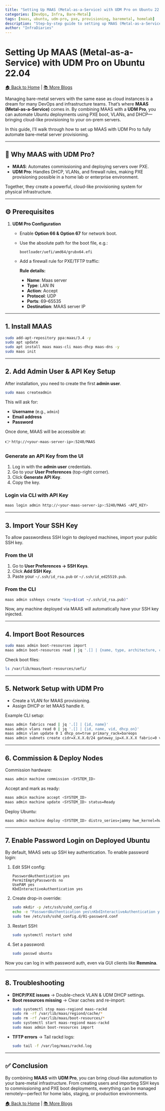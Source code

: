 ```yaml
---
title: "Setting Up MAAS (Metal-as-a-Service) with UDM Pro on Ubuntu 22.04"
categories: [DevOps, Infra, Bare-Metal]
tags: [maas, ubuntu, udm-pro, pxe, provisioning, baremetal, homelab]
description: "Step-by-step guide to setting up MAAS (Metal-as-a-Service) with UDM Pro on Ubuntu 22.04 for automated bare-metal provisioning using PXE boot."
author: "InfraDiaries"
---
```


# Setting Up MAAS (Metal-as-a-Service) with UDM Pro on Ubuntu 22.04  

[🏠 Back to Home](./) | [📚 More Blogs](./blog)

Managing bare-metal servers with the same ease as cloud instances is a dream for many DevOps and infrastructure teams. That’s where **MAAS (Metal-as-a-Service)** comes in. By combining MAAS with a **UDM Pro**, you can automate Ubuntu deployments using PXE boot, VLANs, and DHCP—bringing cloud-like provisioning to your on-prem servers.  

In this guide, I’ll walk through how to set up MAAS with UDM Pro to fully automate bare-metal server provisioning.  

---

## 🔹 Why MAAS with UDM Pro?  
- **MAAS**: Automates commissioning and deploying servers over PXE.  
- **UDM Pro**: Handles DHCP, VLANs, and firewall rules, making PXE provisioning possible in a home lab or enterprise environment.  

Together, they create a powerful, cloud-like provisioning system for physical infrastructure.  

---

## ⚙️ Prerequisites  

1. **UDM Pro Configuration**  
   - Enable **Option 66 & Option 67** for network boot.  
   - Use the absolute path for the boot file, e.g.:  
     ```
     bootloader/uefi/amd64/grubx64.efi
     ```
   - Add a firewall rule for PXE/TFTP traffic:  

     **Rule details:**  
     - **Name**: Maas server  
     - **Type**: LAN IN  
     - **Action**: Accept  
     - **Protocol**: UDP  
     - **Ports**: 69–65535  
     - **Destination**: MAAS server IP  

---

## 1. Install MAAS  

```bash
sudo add-apt-repository ppa:maas/3.4 -y
sudo apt update
sudo apt install maas maas-cli maas-dhcp maas-dns -y
sudo maas init
```

---

## 2. Add Admin User & API Key Setup  

After installation, you need to create the first **admin user**.  

```bash
sudo maas createadmin
```

This will ask for:  
- **Username** (e.g., `admin`)  
- **Email address**  
- **Password**  

Once done, MAAS will be accessible at:  

👉 `http://<your-maas-server-ip>:5240/MAAS`  

### Generate an API Key from the UI  
1. Log in with the **admin user** credentials.  
2. Go to your **User Preferences** (top-right corner).  
3. Click **Generate API Key**.  
4. Copy the key.  

### Login via CLI with API Key  

```bash
maas login admin http://<your-maas-server-ip>:5240/MAAS <API_KEY>
```

---

## 3. Import Your SSH Key  

To allow passwordless SSH login to deployed machines, import your public SSH key.  

### From the UI  
1. Go to **User Preferences → SSH Keys**.  
2. Click **Add SSH Key**.  
3. Paste your `~/.ssh/id_rsa.pub` or `~/.ssh/id_ed25519.pub`.  

### From the CLI  

```bash
maas admin sshkeys create "key=$(cat ~/.ssh/id_rsa.pub)"
```

Now, any machine deployed via MAAS will automatically have your SSH key injected.  

---

## 4. Import Boot Resources  

```bash
sudo maas admin boot-resources import
maas admin boot-resources read | jq '.[] | {name, type, architecture, complete}'
```

Check boot files:  

```bash
ls /var/lib/maas/boot-resources/uefi/
```

---

## 5. Network Setup with UDM Pro  

- Create a VLAN for MAAS provisioning.  
- Assign DHCP or let MAAS handle it.  

Example CLI setup:  

```bash
maas admin fabrics read | jq '.[] | {id, name}'
maas admin vlans read 0 | jq '.[] | {id, name, vid, dhcp_on}'
maas admin vlan update 0 1 dhcp_on=true primary_rack=bareops
maas admin subnets create cidr=X.X.X.0/24 gateway_ip=X.X.X.X fabric=0 vlan=1
```

---

## 6. Commission & Deploy Nodes  

Commission hardware:  
```bash
maas admin machine commission <SYSTEM_ID>
```

Accept and mark as ready:  
```bash
maas admin machine accept <SYSTEM_ID>
maas admin machine update <SYSTEM_ID> status=Ready
```

Deploy Ubuntu:  
```bash
maas admin machine deploy <SYSTEM_ID> distro_series=jammy hwe_kernel=hwe-22.04
```

---

## 7. Enable Password Login on Deployed Ubuntu  

By default, MAAS sets up SSH key authentication. To enable password login:  

1. Edit SSH config:  
   ```
   PasswordAuthentication yes
   PermitEmptyPasswords no
   UsePAM yes
   KbdInteractiveAuthentication yes
   ```
2. Create drop-in override:  
   ```bash
   sudo mkdir -p /etc/ssh/sshd_config.d
   echo -e "PasswordAuthentication yes\nKbdInteractiveAuthentication yes" | \
   sudo tee /etc/ssh/sshd_config.d/01-password.conf
   ```
3. Restart SSH:  
   ```bash
   sudo systemctl restart sshd
   ```
4. Set a password:  
   ```bash
   sudo passwd ubuntu
   ```

Now you can log in with password auth, even via GUI clients like **Remmina**.  

---

## 8. Troubleshooting  

- **DHCP/PXE issues** → Double-check VLAN & UDM DHCP settings.  
- **Boot resources missing** → Clear caches and re-import:  
  ```bash
  sudo systemctl stop maas-regiond maas-rackd
  sudo rm -rf /var/lib/maas/regiond/cache/*
  sudo rm -rf /var/lib/maas/boot-resources/*
  sudo systemctl start maas-regiond maas-rackd
  sudo maas admin boot-resources import
  ```
- **TFTP errors** → Tail rackd logs:  
  ```bash
  sudo tail -f /var/log/maas/rackd.log
  ```

---

## ✅ Conclusion  

By combining **MAAS** with **UDM Pro**, you can bring cloud-like automation to your bare-metal infrastructure. From creating users and importing SSH keys to commissioning and PXE boot deployments, everything can be managed remotely—perfect for home labs, staging, or production environments.  

[🏠 Back to Home](./) | [📚 More Blogs](./blog)
